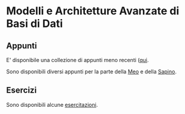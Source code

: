 # Modelli e Architetture Avanzate di Basi di Dati

## Appunti

E' disponibile una collezione di appunti meno recenti ([qui](Appunti%20Vecchi/).

Sono disponibili diversi appunti per la parte della [Meo](Appunti/Orale%20(Meo)/) e della [Sapino](Appunti/Scritto%20(Sapino)/).

## Esercizi

Sono disponibili alcune [esercitazioni](Esercitazioni/).
